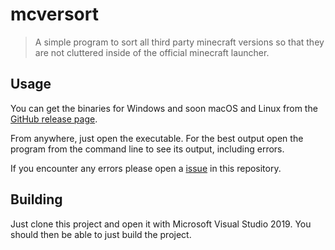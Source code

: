 # mcversort

> A simple program to sort all third party minecraft versions so that they are not cluttered inside of the official minecraft launcher.

## Usage

You can get the binaries for Windows and soon macOS and Linux from the [GitHub release page](https://github.com/spnda/mcversort/releases).

From anywhere, just open the executable. For the best output open the program from the command line to see its output, including errors.

If you encounter any errors please open a [issue](https://github.com/spnda/mcversort/issues) in this repository.

## Building

Just clone this project and open it with Microsoft Visual Studio 2019. You should then be able to just build the project.